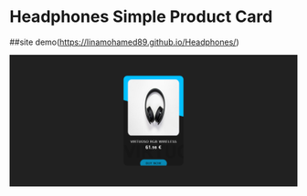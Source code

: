 # Headphones Simple Product Card

##site demo(https://linamohamed89.github.io/Headphones/)

![](https://github.com/Linamohamed89/Headphones/blob/main/screenshot.png)
